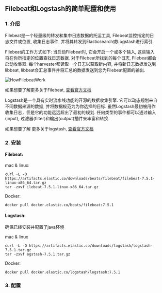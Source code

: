 ## Filebeat和Logstash的简单配置和使用

### 1. 介绍

Filebeat是一个轻量级的转发和集中日志数据的托运工具, Filebeat监控指定的日志文件或位置, 收集日志事件, 并将其转发到Elasticsearch或Logstash进行索引. 

Filebeat的工作方式如下: 当启动Filebeat时, 它会开启一个或多个输入, 这些输入将在你所指定的位置查找日志数据. 对于Filebeat所找到的每个日志, Filebeat都会启动收集器. 每个harvester都读取一个日志以获取新内容, 并将新日志数据发送到libbeat, libbeat会汇总事件并将汇总的数据发送到您为Filebeat配置的输出. 
   
![HowFilebeatWork](https://github.com/unknown-admin/document/blob/master/images/filebeat.png)
   
如果想要了解更多关于Filebeat, [查看官方文档](https://www.elastic.co/guide/en/beats/filebeat/current/index.html)
   
Logstash是一个具有实时流水线功能的开源的数据收集引擎. 它可以动态规划来自不同数据来源的数据, 并将数据规范为为你选择的目标. 虽然Logstash最初被用作收集日志，但是它的功能远远超出了最初的规划. 任何类型的事件都可以通过输入(input), 过滤器(filter)和输出(output)插件来丰富和转换. 
   
如果想要了解 更多关于logstash, [查看官方文档](https://www.elastic.co/guide/en/logstash/current/index.html)

### 2. 安装

#### Filebeat:

mac & linux:
```shell script
curl -L -O https://artifacts.elastic.co/downloads/beats/filebeat/filebeat-7.5.1-linux-x86_64.tar.gz
tar -zxvf ilebeat-7.5.1-linux-x86_64.tar.gz
```
Docker:
```shell script
docker pull docker.elastic.co/beats/filebeat:7.5.1
```

#### Logstash:

确保已经安装并配置了java环境

mac & linux
```shell script
curl -L -O https://artifacts.elastic.co/downloads/logstash/logstash-7.5.1.tar.gz
tar -zxvf ogstash-7.5.1.tar.gz
```
Docker:
```shell script
docker pull docker.elastic.co/logstash/logstash:7.5.1
```

### 3. 配置
